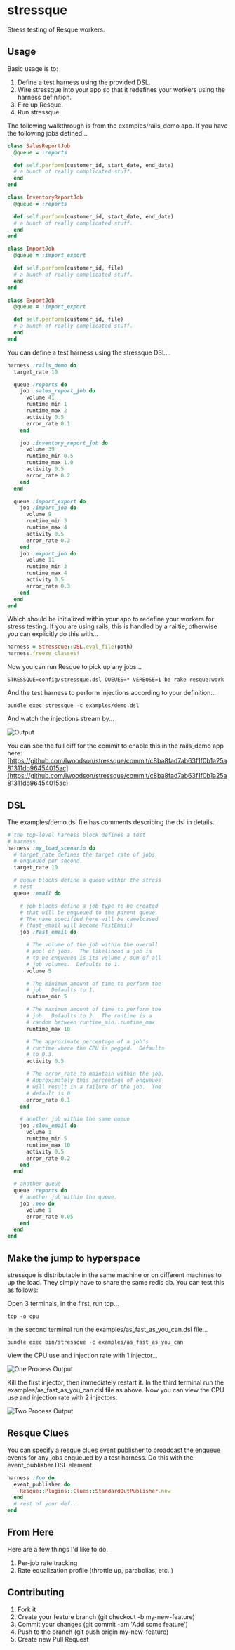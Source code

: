 stressque
=============

Stress testing of Resque workers.

Usage
-----
Basic usage is to:

1. Define a test harness using the provided DSL.
2. Wire stressque into your app so that it redefines your workers using the
harness definition.
3. Fire up Resque.
4. Run stressque.

The following walkthrough is from the examples/rails_demo app.  If you have the
following jobs defined...

```ruby
class SalesReportJob
  @queue = :reports

  def self.perform(customer_id, start_date, end_date)
  # a bunch of really complicated stuff.
  end
end

class InventoryReportJob
  @queue = :reports

  def self.perform(customer_id, start_date, end_date)
  # a bunch of really complicated stuff.
  end
end

class ImportJob
  @queue = :import_export

  def self.perform(customer_id, file)
  # a bunch of really complicated stuff.
  end
end

class ExportJob
  @queue = :import_export

  def self.perform(customer_id, file)
  # a bunch of really complicated stuff.
  end
end

```

You can define a test harness using the stressque DSL...

```ruby
harness :rails_demo do
  target_rate 10

  queue :reports do
    job :sales_report_job do
      volume 41
      runtime_min 1
      runtime_max 2
      activity 0.5
      error_rate 0.1
    end

    job :inventory_report_job do
      volume 39
      runtime_min 0.5
      runtime_max 1.0
      activity 0.5
      error_rate 0.2
    end
  end

  queue :import_export do
    job :import_job do
      volume 9
      runtime_min 3
      runtime_max 4
      activity 0.5
      error_rate 0.3
    end
    job :export_job do
      volume 11
      runtime_min 3
      runtime_max 4
      activity 0.5
      error_rate 0.3
    end
  end
end
```

Which should be initialized within your app to redefine your workers for stress
testing.  If you are using rails, this is handled by a railtie, otherwise you
can explicitly do this with...

```ruby
harness = Stressque::DSL.eval_file(path)
harness.freeze_classes!
```

Now you can run Resque to pick up any jobs...

```
STRESSQUE=config/stressque.dsl QUEUES=* VERBOSE=1 be rake resque:work
```

And the test harness to perform injections according to your definition...

```bundle exec stressque -c examples/demo.dsl```

And watch the injections stream by...

![Output](http://i.imgur.com/cOrQiaR.png)

You can see the full diff for the commit to enable this in the rails_demo
app here: [https://github.com/lwoodson/stressque/commit/c8ba8fad7ab63f1f0b1a25a81311db96454015ac](https://github.com/lwoodson/stressque/commit/c8ba8fad7ab63f1f0b1a25a81311db96454015ac)

DSL
---
The examples/demo.dsl file has comments describing the dsl in details.

```ruby
# the top-level harness block defines a test
# harness.
harness :my_load_scenario do
  # target_rate defines the target rate of jobs
  # enqueued per second.
  target_rate 10

  # queue blocks define a queue within the stress
  # test
  queue :email do

    # job blocks define a job type to be created
    # that will be enqueued to the parent queue.
    # The name specified here will be camelcased
    # (fast_email will become FastEmail)
    job :fast_email do

      # The volume of the job within the overall
      # pool of jobs.  The likelihood a job is
      # to be enqueued is its volume / sum of all
      # job volumes.  Defaults to 1.
      volume 5

      # The minimum amount of time to perform the
      # job.  Defaults to 1.
      runtime_min 5

      # The maximum amount of time to perform the
      # job.  Defaults to 2.  The runtime is a
      # random between runtime_min..runtime_max
      runtime_max 10

      # The approximate percentage of a job's
      # runtime where the CPU is pegged.  Defaults
      # to 0.3.
      activity 0.5

      # The error_rate to maintain within the job.
      # Approximately this percentage of enqueues
      # will result in a failure of the job.  The
      # default is 0
      error_rate 0.1
    end

    # another job within the same queue
    job :slow_email do
      volume 1
      runtime_min 5
      runtime_max 10
      activity 0.5
      error_rate 0.2
    end
  end

  # another queue
  queue :reports do
    # another job within the queue.
    job :eeo do
      volume 1
      error_rate 0.05
    end
  end
end
```

Make the jump to hyperspace
---------------------------
stressque is distributable in the same machine or on different machines
to up the load.  They simply have to share the same redis db.  You can test
this as follows:

Open 3 terminals, in the first, run top...

```top -o cpu```

In the second terminal run the examples/as_fast_as_you_can.dsl file...

```bundle exec bin/stressque -c examples/as_fast_as_you_can```

View the CPU use and injection rate with 1 injector...

![One Process Output](http://i.imgur.com/edtlAK8.png)

Kill the first injector, then immediately restart it.  In the third terminal
run the examples/as_fast_as_you_can.dsl file as above.  Now you can view the
CPU use and injection rate with 2 injectors.

![Two Process Output](http://i.imgur.com/dO9bwtz.png)

Resque Clues
------------
You can specify a [resque clues](https://github.com/PeopleAdmin/resque-clues)
event publisher to broadcast the enqueue events for any jobs enqueued by a test
harness.  Do this with the event_publisher DSL element.

```ruby
harness :foo do
  event_publisher do
    Resque::Plugins::Clues::StandardOutPublisher.new
  end
  # rest of your def...
end
```

From Here
---------
Here are a few things I'd like to do.

1. Per-job rate tracking
2. Rate equalization profile (throttle up, parabollas, etc..)

Contributing
------------
1. Fork it
2. Create your feature branch (git checkout -b my-new-feature)
3. Commit your changes (git commit -am 'Add some feature')
4. Push to the branch (git push origin my-new-feature)
5. Create new Pull Request

